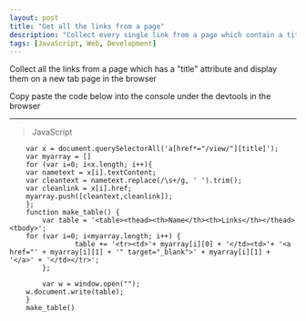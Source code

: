 ```yaml
---
layout: post
title: "Get all the links from a page"
description: "Collect every single link from a page which contain a title"
tags: [JavaScript, Web, Development]
---
```


Collect all the links from a page which has a "title" attribute and display them on a new tab page in the browser

Copy paste the code below into the console under the devtools in the browser

***

> JavaScript

```
    var x = document.querySelectorAll('a[href*="/view/"][title]');
    var myarray = []
    for (var i=0; i<x.length; i++){
    var nametext = x[i].textContent;
    var cleantext = nametext.replace(/\s+/g, ' ').trim();
    var cleanlink = x[i].href;
    myarray.push([cleantext,cleanlink]);
    };
    function make_table() {
        var table = '<table><thead><th>Name</th><th>Links</th></thead><tbody>';
    for (var i=0; i<myarray.length; i++) {
                table += '<tr><td>'+ myarray[i][0] + '</td><td>'+ '<a href="' + myarray[i][1] + '" target="_blank">' + myarray[i][1] + '</a>' + '</td></tr>';
        };
    
        var w = window.open("");
    w.document.write(table); 
    }
    make_table()
```